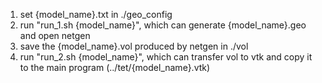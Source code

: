 1. set {model_name}.txt in ./geo_config
2. run "run_1.sh {model_name}", which can generate {model_name}.geo and open netgen
3. save the {model_name}.vol produced by netgen in ./vol
4. run "run_2.sh {model_name}", which can transfer vol to vtk and copy it to the main program (../tet/{model_name}.vtk)
